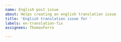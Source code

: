 ```yaml
---
name: English post issue
about: Helps creating an english translation issue
title: 'English translation issue for '
labels: en-translation-fix
assignees: ThomasFerro

---
```



